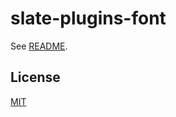 # slate-plugins-font

See [README](https://github.com/udecode/slate-plugins).

## License

[MIT](../../../LICENSE)
